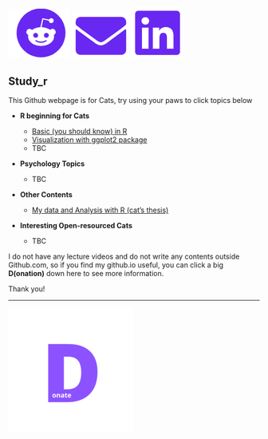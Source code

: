 [![Github](https://raw.githubusercontent.com/amaiesc/study_r/master/docs/github.png)](http://amaiesc.github.io/study_r)
[![E-mail](https://raw.githubusercontent.com/amaiesc/study_r/master/docs/email.png)](amaiesc@gmail.com)
[![Linkedin](https://raw.githubusercontent.com/amaiesc/study_r/master/docs/linkedin.png)](https://linkedin.com/in/sirinapa-amaie-churassamee-671a63109)
-----------------------------------------------------------------------------------------------------------------------
## Study_r

This Github webpage is for Cats, try using your paws to click topics
below

-   **R beginning for Cats**

    -   [Basic (you should know) in
        R](https://amaiesc.github.io/study_r/getting_to_know_R.html "Basic (you should know) in R")
    -   [Visualization with ggplot2
        package](https://amaiesc.github.io/study_r/ggplot_knit.html)
    -   TBC

- **Psychology Topics**
    - TBC

-   **Other Contents**
    -  [My data and Analysis with R (cat’s thesis)](https://amaiesc.github.io/study_r/script_thesis.html)

- **Interesting Open-resourced Cats**
    - TBC



I do not have any lecture videos and do not write any contents outside Github.com, so if you find my github.io useful, you can click a big **D(onation)** down here to see more information.


Thank you!

_________________________________________________________

[![Donation](https://raw.githubusercontent.com/amaiesc/study_r/master/docs/Donate250x250.png)](http://amaiesc.github.io/study_r/)
